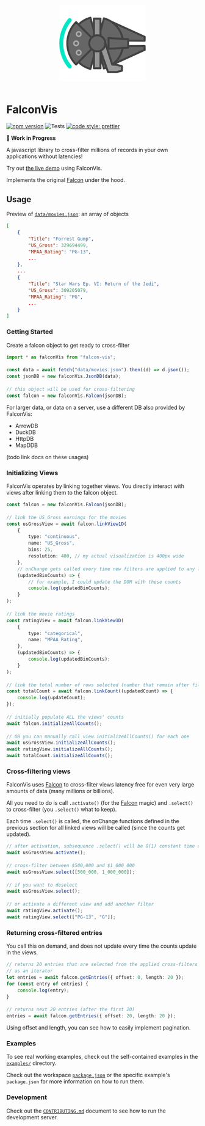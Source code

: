 <p align="center">
  <img src="logo/logo.png" width="200" style="transform: rotate(90deg);">
</p>

# FalconVis

[![npm version](https://img.shields.io/npm/v/falcon-vis.svg)](https://www.npmjs.com/package/falcon-vis) ![Tests](https://github.com/cmudig/falcon/workflows/Node.js%20CI/badge.svg) [![code style: prettier](https://img.shields.io/badge/code_style-prettier-ff69b4.svg?style=rounded)](https://github.com/prettier/prettier)

**🚧 Work in Progress**

A javascript library to cross-filter millions of records in your own applications without latencies!

Try out [the live demo](http://dig.cmu.edu/falcon/) using FalconVis.

Implements the original [Falcon](https://github.com/vega/falcon) under the hood.

## Usage

Preview of [`data/movies.json`](data/movies.json): an array of objects

```json
[
	{
		"Title": "Forrest Gump",
		"US_Gross": 329694499,
		"MPAA_Rating": "PG-13",
		...
	},
	...
	{
		"Title": "Star Wars Ep. VI: Return of the Jedi",
		"US_Gross": 309205079,
		"MPAA_Rating": "PG",
		...
	}
]
```

### Getting Started

Create a falcon object to get ready to cross-filter

```typescript
import * as falconVis from "falcon-vis";

const data = await fetch("data/movies.json").then((d) => d.json());
const jsonDB = new falconVis.JsonDB(data);

// this object will be used for cross-filtering
const falcon = new falconVis.Falcon(jsonDB);
```

For larger data, or data on a server, use a different DB also provided by FalconVis:

-   ArrowDB
-   DuckDB
-   HttpDB
-   MapDDB

(todo link docs on these usages)

### Initializing Views

FalconVis operates by linking together views. You directly interact with views after linking them to the falcon object.

```typescript
const falcon = new falconVis.Falcon(jsonDB);

// link the US_Gross earnings for the movies
const usGrossView = await falcon.linkView1D(
	{
		type: "continuous",
		name: "US_Gross",
		bins: 25,
		resolution: 400, // my actual visualization is 400px wide
	},
	// onChange gets called every time new filters are applied to any linked view
	(updatedBinCounts) => {
		// for example, I could update the DOM with these counts
		console.log(updatedBinCounts);
	}
);

// link the movie ratings
const ratingView = await falcon.linkView1D(
	{
		type: "categorical",
		name: "MPAA_Rating",
	},
	(updatedBinCounts) => {
		console.log(updatedBinCounts);
	}
);

// link the total number of rows selected (number that remain after filter)
const totalCount = await falcon.linkCount((updatedCount) => {
	console.log(updateCount);
});

// initially populate ALL the views' counts
await falcon.initializeAllCounts();

// OR you can manually call view.initializeAllCounts() for each one
await usGrossView.initializeAllCounts();
await ratingView.initializeAllCounts();
await totalCount.initializeAllCounts();
```

### Cross-filtering views

FalconVis uses [Falcon](https://github.com/vega/falcon) to cross-filter views latency free for even very large amounts of data (many millions or billions).

All you need to do is call `.activate()` (for the [Falcon](https://github.com/vega/falcon) magic) and `.select()` to cross-filter (you `.select()` what to keep).

Each time `.select()` is called, the onChange functions defined in the previous section for all linked views will be called (since the counts get updated).

```typescript
// after activation, subsequence .select() will be O(1) constant time calls
await usGrossView.activate();

// cross-filter between $500,000 and $1_000_000
await usGrossView.select([500_000, 1_000_000]);

// if you want to deselect
await usGrossView.select();

// or activate a different view and add another filter
await ratingView.activate();
await ratingView.select(["PG-13", "G"]);
```

### Returning cross-filtered entries

You call this on demand, and does not update every time the counts update in the views.

```typescript
// returns 20 entries that are selected from the applied cross-filters
// as an iterator
let entries = await falcon.getEntries({ offset: 0, length: 20 });
for (const entry of entries) {
	console.log(entry);
}

// returns next 20 entries (after the first 20)
entries = await falcon.getEntries({ offset: 20, length: 20 });
```

Using offset and length, you can see how to easily implement pagination.

### Examples

To see real working examples, check out the self-contained examples in the [`examples/`](examples/) directory.

Check out the workspace [`package.json`](package.json) or the specific example's `package.json` for more information on how to run them.

### Development

Check out the [`CONTRIBUTING.md`](CONTRIBUTING.md) document to see how to run the development server.
